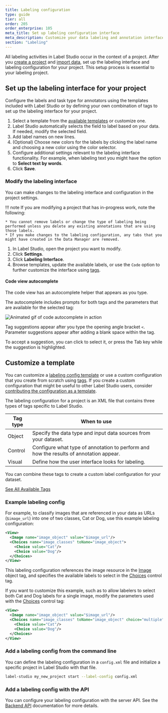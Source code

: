 ```yaml
---
title: Labeling configuration
type: guide
tier: all
order: 205
order_enterprise: 105
meta_title: Set up labeling configuration interface
meta_description: Customize your data labeling and annotation interface with templates or custom tag combinations for your machine learning and data science projects.
section: "Labeling"
---
```


All labeling activities in Label Studio occur in the context of a project. After you [create a project](setup_project.html#Create-a-project) and [import data](tasks.html), set up the labeling interface and labeling configuration for your project. This setup process is essential to your labeling project.

## Set up the labeling interface for your project

Configure the labels and task type for annotators using the templates included with Label Studio or by defining your own combination of tags to set up the labeling interface for your project.

1. Select a template from the [available templates](/templates) or customize one.
2. Label Studio automatically selects the field to label based on your data. If needed, modify the selected field.
3. Add label names on new lines.
4. (Optional) Choose new colors for the labels by clicking the label name and choosing a new color using the color selector.
5. Configure additional settings relevant to the labeling interface functionality. For example, when labeling text you might have the option to **Select text by words**.
6. Click **Save**.

### Modify the labeling interface

You can make changes to the labeling interface and configuration in the project settings.

!!! note 
    If you are modifying a project that has in-progress work, note the following:

    * You cannot remove labels or change the type of labeling being performed unless you delete any existing annotations that are using those labels.
    * If you make changes to the labeling configuration, any tabs that you might have created in the Data Manager are removed.

1. In Label Studio, open the project you want to modify.
2. Click **Settings**.
3. Click **Labeling Interface**.
4. Browse templates, update the available labels, or use the `Code` option to further customize the interface using [tags](/tags).


#### Code view autocomplete

The code view has an autocomplete helper that appears as you type. 

The autocomplete includes prompts for both tags and the parameters that are available for the selected tag:

![Animated gif of code autocomplete in action](/images/label/autocomplete.gif)

Tag suggestions appear after you type the opening angle bracket `<`. Parameter suggestions appear after adding a blank space within the tag. 

To accept a suggestion, you can click to select it, or press the Tab key while the suggestion is highlighted.  

## Customize a template

You can customize a [labeling config template](/templates) or use a custom configuration that you create from scratch using [tags](/tags). If you create a custom configuration that might be useful to other Label Studio users, consider [contributing the configuration as a template](https://github.com/heartexlabs/label-studio/tree/develop/label_studio/annotation_templates).

The labeling configuration for a project is an XML file that contains three types of tags specific to Label Studio.

| Tag type | When to use                                                                            |
| -------- | -------------------------------------------------------------------------------------- |
| Object   | Specify the data type and input data sources from your dataset.                        |
| Control  | Configure what type of annotation to perform and how the results of annotation appear. |
| Visual   | Define how the user interface looks for labeling.                                      |

You can combine these tags to create a custom label configuration for your dataset.

<a class="button" href="/tags">See All Available Tags</a>

### Example labeling config

For example, to classify images that are referenced in your data as URLs (`$image_url`) into one of two classes, Cat or Dog, use this example labeling configuration:

```xml
<View>
  <Image name="image_object" value="$image_url"/>
  <Choices name="image_classes" toName="image_object">
    <Choice value="Cat"/>
    <Choice value="Dog"/>
  </Choices>
</View>
```

This labeling configuration references the image resource in the [Image](/tags/image.html) object tag, and specifies the available labels to select in the [Choices](/tags/choices.html) control tag.

If you want to customize this example, such as to allow labelers to select both Cat and Dog labels for a single image, modify the parameters used with the [Choices](/tags/choices.html) control tag:

```xml
<View>
  <Image name="image_object" value="$image_url"/>
  <Choices name="image_classes" toName="image_object" choice="multiple">
    <Choice value="Cat"/>
    <Choice value="Dog"/>
  </Choices>
</View>
```

<div class="opensource-only">

### Add a labeling config from the command line

You can define the labeling configuration in a `config.xml` file and initialize a specific project in Label Studio with that file.

```bash
label-studio my_new_project start --label-config config.xml
```

</div>

### Add a labeling config with the API

You can configure your labeling configuration with the server API. See the [Backend API](api.html) documentation for more details.
